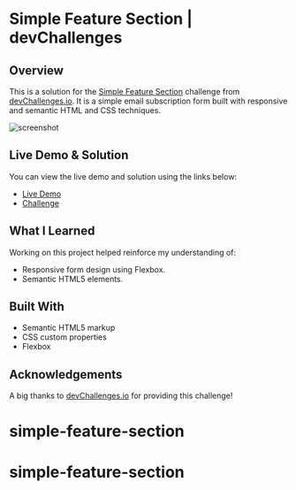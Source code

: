 # Simple Feature Section | devChallenges

## Overview

This is a solution for the [Simple Feature Section](https://devchallenges.io/challenge/simple-feature-section-challenge) challenge from [devChallenges.io](http://devchallenges.io/). It is a simple email subscription form built with responsive and semantic HTML and CSS techniques.

![screenshot](https://i.imgur.com/Dq3GH1t.png[/img)

## Live Demo & Solution

You can view the live demo and solution using the links below:

- [Live Demo](https://simplefet.netlify.app)
- [Challenge](https://devchallenges.io/challenge/simple-feature-section-challenge)

## What I Learned

Working on this project helped reinforce my understanding of:

- Responsive form design using Flexbox.
- Semantic HTML5 elements.

## Built With

- Semantic HTML5 markup
- CSS custom properties
- Flexbox

## Acknowledgements

A big thanks to [devChallenges.io](https://devchallenges.io/) for providing this challenge!
# simple-feature-section
# simple-feature-section
